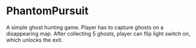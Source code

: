 # PhantomPursuit
 A simple ghost hunting game. Player has to capture ghosts on a disappearing map. After collecting 5 ghosts, player can flip light switch on, which unlocks the exit.
